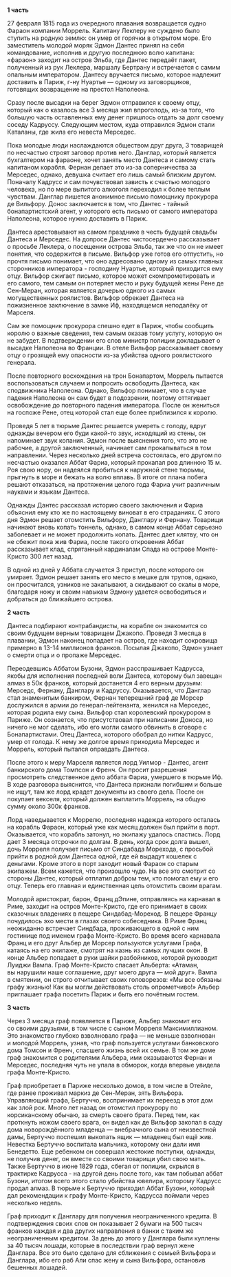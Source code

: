**1 часть**

27 февраля 1815 года из очередного плавания возвращается судно Фараон компании Моррель. Капитану Леклеру не суждено было ступить на родную землю: он умер от горячки в открытом море. Его заместитель молодой моряк Эдмон Дантес принял на себя командование, исполнив и другую последнюю волю капитана: «фараон» заходит на остров Эльба, где Дантес передаёт пакет, полученный из рук Леклера, маршалу Бертрану и встречается с самим опальным императором. Дантесу вручается письмо, которое надлежит доставить в Париж, г-ну Нуартье — одному из заговорщиков, готовящих возвращение на престол Наполеона.

Сразу после высадки на берег Эдмон отправился к своему отцу, который как о
казалось все 3 месяца жил впроголодь, из-за того, что большую часть оставленных ему денег пришлось отдать за долг своему соседу Кадруссу. Следующим местом, куда отправился Эдмон стали Каталаны, где жила его невеста Мерседес.

Пока молодые люди наслаждаются обществом друг друга, 3 товарищей по несчастью строят заговор против него. Данглар, который является бухгалтером на фараоне, хочет занять место Дантеса и самому стать капитаном корабля. Фернан делает это из-за соперничества за Мерседес, однако, девушка считает его лишь самый близким другом. Поначалу Кадрусс и сам почувствовал зависть к счастью молодого человека, но по мере выпитого алкоголя переходил к более теплым чувствам. Данглар пишется анонимное письмо помощнику прокурора де Вильфору. Донос заключается в том, что Дантес - тайный бонапартистский агент, у которого есть письмо от самого императора Наполеона, которое нужно доставить в Париж.

Дантеса арестовывают на самом празднике в честь будущей свадьбы Дантеса и Мерседес. На допросе Дантес чистосердечно рассказывает о просьбе Леклера, о посещении острова Эльба, так же что он не имеет понятия, что содержится в письме. Вильфор уже готов его отпустить, но прочтя письмо понимает, что оно адресовано одному из самых главных сторонников императора - господину Нуартье, который приходится ему отцу. Вильфор сжигает письмо, которое может скомпрометировать и его самого, тем самым он потеряет место и руку будущей жены Рене де Сен-Меран, которая является дочерью одного из самых могущественных роялистов. Вильфор обрекает Дантеса на пожизненное заключение в замке Иф, находящемся неподалёку от Марселя.

Сам же помощник прокурора спешно едет в Париж, чтобы сообщить королю о важные сведения, тем самым оказав тому услугу, которую он не забудет. В подтверждении его слов министр полиции докладывает о высадке Наполеона во Франции. В отеле Вильфор рассказывает своему отцу о грозящей ему опасности из-за убийства одного роялистского генерала.

После повторного восхождения на трон Бонапартом, Моррель пытается воспользоваться случаем и попросить освободить Дантеса, как сподвижника Наполеона. Однако, Вильфор понимает, что в случае падения Наполеона он сам будет в подозрении, поэтому оттягивает освобождение до повторного падения императора. После он жениться на госпоже Рене, отец которой стал еще более приблизился к королю.

Проведя 5 лет в тюрьме Дантес решается умереть с голоду, вдруг однажды вечером его буди какой-то звук, исходящий из стены, он напоминает звук копания. Эдмон после выяснения того, что это не рабочие, а другой заключенный, начинает сам прокапываться в том направлении. Через несколько дней встреча состоялась, его другом по несчастью оказался Аббат Фариа, который прокапал ров длинною 15 м. Роя свою нору, он надеялся пробиться к наружной стене тюрьмы, прыгнуть в море и бежать на волю вплавь. В итоге от плана побега решают отказаться, на протяжении целого года Фариа учит различным науками и языкам Дантеса.

Однажды Дантес рассказал историю своего заключения и Фариа объяснил ему кто же по настоящему виноват в его страданиях. С этого дня Эдмон решает отомстить Вильфору, Данглару и Фернану. Товарищи начинают вновь копать тоннель, однако, в самом конце Аббат серьезно заболевает и не может продолжить копать. Дантес дает клятву, что он не сбежит пока жив Фариа, после такого откровения Аббат рассказывает клад, спрятанный кардиналам Спада на острове Монте-Кристо 300 лет назад.

В одной из дней у Аббата случается 3 приступ, после которого он умирает. Эдмон решает занять его место в мешке для трупов, однако, он просчитался, узников не закапывают, а скидывают со скалы в море, благодаря ножу и своим навыкам Эдмону удается освободиться и добраться до ближайшего острова.

**2 часть**

Дантеса подбирают контрабандисты, на корабле он знакомится со своим будущем верным товарищем Джакопо. Проведя 3 месяца в плавании, Эдмон наконец попадает на остров, где находит сокровища примерно в 13-14 миллионов франков. Посылая Джакопо, Эдмон узнает о смерти отца и о пропаже Мерседес.

Переодевшись Аббатом Бузони, Эдмон расспрашивает Кадрусса, якобы для исполнения последней воли Дантеса, которому был завещан алмаз в 50к франков, который достанется 4 его верным друзьям: Мерседс, Фернану, Данглару и Кадруссу. Оказывается, что Данглар стал знаменитым банкиром, Фернан теперешний граф де Морсер дослужился в армии до генерал-лейтенанта, женился на Мерседес, которая родила ему сына.  Вильфор стал королевский прокурором в Париже. Он сознается, что присутствовал при написании Доноса, но ничего не мог сделать, ибо его могли самого обвинить в сговоре с Бонапартистами. Отец Дантеса, которого обобрал до нитки Кадрусс, умер от голода. К нему же долгое время приходила Мерседес и Моррель, который пытался оправдать Дантеса.

После этого к меру Марселя является лорд Уилмор - Дантес, агент банкирского дома Томпсон и Френч. Он просит разрешения просмотреть следственное дело аббата Фариа, умершего в тюрьме Иф. В ходе разговора выяснится, что Дантеса признали погибшим и больше не ищут, там же лорд крадет документы из своего дела. После он покупает векселя, который должен выплатить Моррель, на общую сумму около 300к франков.

Лорд наведывается к Моррелю, последняя надежда которого осталась на корабль Фараон, который уже как месяц должен был прийти в порт. Оказывается, что корабль затонул, но экипажу удалось спастись. Лорд дает 3 месяца отсрочки по долгам. В день, когда срок долга вышел, дочь Морреля получает письмо от Синдабада Морехода, с просьбой прийти в родной дом Дантеса одной, где ей выдадут кошелек с деньгами. Кроме этого в порт заходит новый Фараон со старым экипажем. Всем кажется, что произошло чудо. На все это смотрит со стороны Дантес, который отплатил добром тем, кто помогал ему и его отцу. Теперь его главная и единственная цель отомстить своим врагам.

Молодой аристократ, барон, Франц дЭпине, отправляясь на карнавал в Риме, заходит на остров Монте-Кристо, где его принимает в своих сказочных владениях в пещере Синдабад-Мореход. В пещере Францу почудилось эхо мести в глазах своего собеседника. В Риме Франц неожиданно встречает Синдбада, проживающего в одной с ним гостинице под именем графа Монте-Кристо. Во время всего карнавала Франц и его друг Альбер де Морсер пользуются услугами Графа, катаясь на его экипаже, смотрят на казнь из самых лучших окон. В конце Альбер попадает в руки шайки разбойников, которой руководит Луиджи Вампа. Граф Монте-Кристо спасает Альберта: «Атаман, вы нарушили наше соглашение, друг моего друга — мой друг». Вампа в смятении, он строго отчитывает своих головорезов: «Мы все обязаны графу жизнью! Как вы могли действовать столь опрометчиво!» Альбер приглашает графа посетить Париж и быть его почётным гостем.

**3 часть**

Через 3 месяца граф появляется в Париже, Альбер знакомит его со своими друзьями, в том числе с сыном Морреля Максимиллианом. Это знакомство глубоко взволновало графа — не меньше взволнован и молодой Моррель, узнав, что граф пользуется услугами банковского дома Томсон и Френч, спасшего жизнь всей их семье. В том же доме граф знакомится с родителями Альбера, ими оказываются Фернан и Мерседес, последняя чуть не упала в обморок, когда впервые увидела графа Монте-Кристо.

Граф приобретает в Париже несколько домов, в том числе в Отейле, где ранее проживал маркиз де Сен-Меран, зять Вильфора. Управляющий графа, Бертуччо, воспринимает их переезд в этот дом как злой рок. Много лет назад он отомстил прокурору по корсиканскому обычаю, за смерть своего брата. Перед тем, как проткнуть ножом своего врага, он видел как де Вильфор закопал в саду дома новорождённого младенца — внебрачного сына от неизвестной дамы, Бертуччо поспешил выкопать ящик — младенец был ещё жив. Невестка Бертуччо воспитала мальчика, которому они дали имя Бенедетто. Еще ребенком он совершал жестокие поступки, однажды, не получив денег, он вместе со своими товарищи убил свою мать. Также Бертуччо в июне 1829 года, сбегая от полиции, скрылся в трактирке Кадрусса - на другой день после того, как там побывал аббат Бузони, итогом всего этого стало убийства ювелира, которому Кадрусс продал алмаз. В тюрьме к Бертуччо приходил Аббат Бузони, который дал рекомендации к графу Монте-Кристо, Кадрусса поймали через  несколько недель.

Граф приходит к Данглару для получения неограниченного кредита. В подтверждения своих слов он показывает 2 бумаги на 500 тысяч франков каждая и два других направления в банки с таким же неограниченным кредитом. За день до этого у Данглара были куплены за 40 тысяч лошади, которые в последствии граф вернул жене Данглара. Все это было сделано для сближения с семьей Вильфора и Данглара, ибо его раб Али спас жену и сына Вильфора, остановив бешенных лошадей.